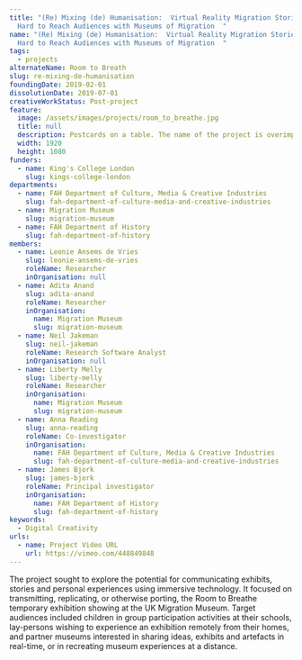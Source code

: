 ```yaml
---
title: "(Re) Mixing (de) Humanisation:  Virtual Reality Migration Stories for
  Hard to Reach Audiences with Museums of Migration  "
name: "(Re) Mixing (de) Humanisation:  Virtual Reality Migration Stories for
  Hard to Reach Audiences with Museums of Migration  "
tags:
  - projects
alternateName: Room to Breath
slug: re-mixing-de-humanisation
foundingDate: 2019-02-01
dissolutionDate: 2019-07-01
creativeWorkStatus: Post-project
feature:
  image: /assets/images/projects/room_to_breathe.jpg
  title: null
  description: Postcards on a table. The name of the project is overimposed
  width: 1920
  height: 1080
funders:
  - name: King's College London
    slug: kings-college-london
departments:
  - name: FAH Department of Culture, Media & Creative Industries
    slug: fah-department-of-culture-media-and-creative-industries
  - name: Migration Museum
    slug: migration-museum
  - name: FAH Department of History
    slug: fah-department-of-history
members:
  - name: Leonie Ansems de Vries
    slug: leonie-ansems-de-vries
    roleName: Researcher
    inOrganisation: null
  - name: Adita Anand
    slug: adita-anand
    roleName: Researcher
    inOrganisation:
      name: Migration Museum
      slug: migration-museum
  - name: Neil Jakeman
    slug: neil-jakeman
    roleName: Research Software Analyst
    inOrganisation: null
  - name: Liberty Melly
    slug: liberty-melly
    roleName: Researcher
    inOrganisation:
      name: Migration Museum
      slug: migration-museum
  - name: Anna Reading
    slug: anna-reading
    roleName: Co-investigator
    inOrganisation:
      name: FAH Department of Culture, Media & Creative Industries
      slug: fah-department-of-culture-media-and-creative-industries
  - name: James Bjork
    slug: james-bjork
    roleName: Principal investigator
    inOrganisation:
      name: FAH Department of History
      slug: fah-department-of-history
keywords:
  - Digital Creativity
urls:
  - name: Project Video URL
    url: https://vimeo.com/448849848
---
```


The project sought to explore the potential for communicating exhibits, stories and personal experiences using immersive technology. It focused on transmitting, replicating, or otherwise porting, the Room to Breathe temporary exhibition showing at the UK Migration Museum.
Target audiences included children in group participation activities at their schools, lay-persons wishing to experience an exhibition remotely from their homes, and partner museums interested in sharing ideas, exhibits and artefacts in real-time, or in recreating museum experiences at a distance.
